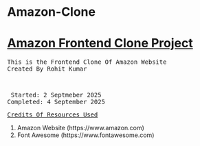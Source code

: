 # Amazon-Clone
<h1><b><u>Amazon Frontend Clone Project</b></u></h1>

<pre>This is the Frontend Clone Of Amazon Website
Created By Rohit Kumar</pre>
<br>
<pre> Started: 2 Septmeber 2025
Completed: 4 September 2025</pre>


<pre><u>Credits Of Resources Used</u></pre>
<ol>
  <li> Amazon Website (https://www.amazon.com)</li>
  <li> Font Awesome (https://www.fontawesome.com)</li>
</ol>
